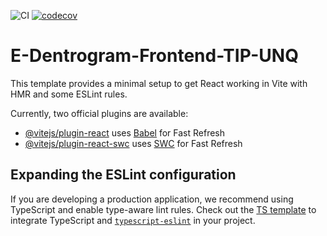 ![CI](https://github.com/Luqui87/E-Dentrogram-Frontend-TIP-UNQ/actions/workflows/tests.yml/badge.svg?branch=dev)
[![codecov](https://codecov.io/gh/Luqui87/E-Dentrogram-Frontend-TIP-UNQ/graph/badge.svg?token=VQHB5NT38U)](https://codecov.io/gh/Luqui87/E-Dentrogram-Frontend-TIP-UNQ)
# E-Dentrogram-Frontend-TIP-UNQ

This template provides a minimal setup to get React working in Vite with HMR and some ESLint rules.

Currently, two official plugins are available:

- [@vitejs/plugin-react](https://github.com/vitejs/vite-plugin-react/blob/main/packages/plugin-react/README.md) uses [Babel](https://babeljs.io/) for Fast Refresh
- [@vitejs/plugin-react-swc](https://github.com/vitejs/vite-plugin-react-swc) uses [SWC](https://swc.rs/) for Fast Refresh

## Expanding the ESLint configuration

If you are developing a production application, we recommend using TypeScript and enable type-aware lint rules. Check out the [TS template](https://github.com/vitejs/vite/tree/main/packages/create-vite/template-react-ts) to integrate TypeScript and [`typescript-eslint`](https://typescript-eslint.io) in your project.
